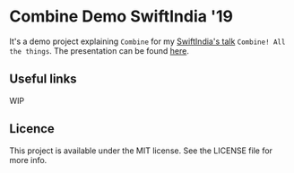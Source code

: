 # Combine Demo SwiftIndia '19

It's a demo project explaining `Combine` for my [SwiftIndia's talk](https://swiftindia.in) `Combine! All the things`. The presentation can be found [here](https://speakerdeck.com/riteshhh/combine-all-the-things).

## Useful links
WIP


## Licence

This project is available under the MIT license. See the LICENSE file for more info.
